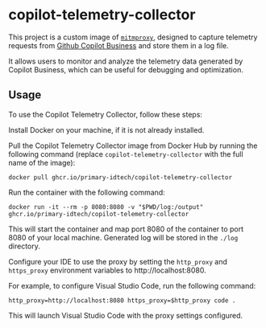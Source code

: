# copilot-telemetry-collector

This project is a custom image of [`mitmproxy`](https://mitmproxy.org/),
designed to capture telemetry requests from
[Github Copilot Business](https://github.com/features/copilot) and store
them in a log file.

It allows users to monitor and analyze the telemetry data generated
by Copilot Business, which can be useful for debugging and optimization.

## Usage

To use the Copilot Telemetry Collector, follow these steps:

Install Docker on your machine, if it is not already installed.

Pull the Copilot Telemetry Collector image from Docker Hub by running
the following command (replace `copilot-telemetry-collector` with the
full name of the image):

```
docker pull ghcr.io/primary-idtech/copilot-telemetry-collector
```

Run the container with the following command:

```
docker run -it --rm -p 8080:8080 -v "$PWD/log:/output" ghcr.io/primary-idtech/copilot-telemetry-collector
```

This will start the container and map port 8080 of the container to 
port 8080 of your local machine. Generated log will be stored in the
`./log` directory.

Configure your IDE to use the proxy by setting the `http_proxy` and 
`https_proxy` environment variables to http://localhost:8080.

For example, to configure Visual Studio Code, run the following command:

```
http_proxy=http://localhost:8080 https_proxy=$http_proxy code .
```

This will launch Visual Studio Code with the proxy settings configured.
